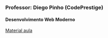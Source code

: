 ### Professor: Diego Pinho (CodePrestige)
#### Desenvolvimento Web Moderno
[Material aula](http://univemjs-2.bitballoon.com/#/)
